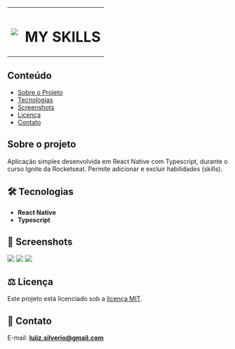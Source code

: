 <table>
  <tr>
    <td><img src="https://github.com/luiizsilverio/mySkills/blob/main/assets/logo.png" /></td>
    <td><h1>MY SKILLS</h1></td>
  </tr>
</table>

## Conteúdo
* [Sobre o Projeto](#sobre-o-projeto)
* [Tecnologias](#hammer_and_wrench-tecnologias)
* [Screenshots](#camera_flash-screenshots)
* [Licença](#balance_scale-licença)
* [Contato](#email-contato)

## Sobre o projeto
<p>Aplicação simples desenvolvida em React Native com Typescript, durante o curso Ignite da Rocketseat. Permite adicionar e excluir habilidades (skills).</p>


## :hammer_and_wrench: Tecnologias
* __React Native__
* __Typescript__

## :camera_flash: Screenshots
![](https://github.com/luiizsilverio/mySkills/blob/main/assets/tela1.png)
![](https://github.com/luiizsilverio/mySkills/blob/main/assets/tela2.png)
![](https://github.com/luiizsilverio/mySkills/blob/main/assets/tela3.png)

## :balance_scale: Licença
Este projeto está licenciado sob a [licença MIT](LICENSE).

## :email: Contato

E-mail: [**luiiz.silverio@gmail.com**](mailto:luiiz.silverio@gmail.com)
